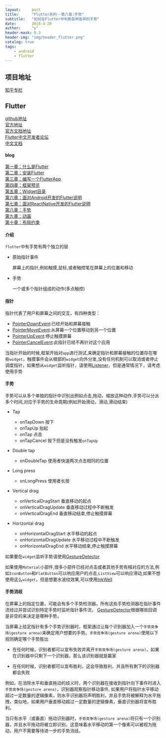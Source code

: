 ```yaml
---
layout:     post
title:      "Flutter系列--第八章:手势"
subtitle:   "如何在Flutter中判断各种各样的手势"
date:       2018-4-20
author:     "y"
header-mask: 0.3
header-img: "img/header_flutter.png"
catalog: true
tags:
    - android
    - flutter
---
```


## 项目地址

[知乎专栏](https://github.com/7449/flutter-zhihu_zhuanlan)

## Flutter

[github地址](https://github.com/flutter/flutter)<br>
[官方地址](https://flutter.io/)<br>
[官方文档地址](https://flutter.io/docs/)<br>
[Flutter中文开发者论坛](http://flutter-dev.com/)<br>
[中文文档](http://doc.flutter-dev.cn/)<br>

#### blog

[第一章：什么是Flutter](https://7449.github.io/2018/03/19/Android_Flutter_1/)<br>
[第二章：安装Flutter](https://7449.github.io/2018/03/19/Android_Flutter_2/)<br>
[第三章：编写一个FlutterApp](https://7449.github.io/2018/03/26/Android_Flutter_3/)<br>
[第四章：框架预览](https://7449.github.io/2018/03/26/Android_Flutter_4/)<br>
[第五章：Widget目录](https://7449.github.io/2018/04/12/Android_Flutter_5/)<br>
[第六章：面对Android开发的Flutter说明](https://7449.github.io/2018/04/16/Android_Flutter_6/)<br>
[第七章：面对ReactNative开发的Flutter说明](https://7449.github.io/2018/04/17/Android_Flutter_7/)<br>
[第八章：手势](https://7449.github.io/2018/04/20/Android_Flutter_8/)<br>
[第九章：动画](https://7449.github.io/2018/04/20/Android_Flutter_9/)<br>
[第十章：布局约束](https://7449.github.io/2018/04/21/Android_Flutter_10/)<br>

#### 介绍

`flutter`中有手势有两个独立的层

* 原始指针事件

	屏幕上的指针,例如触摸,鼠标,或者触控笔在屏幕上的位置和移动
	
* 手势

	一个或多个指针组成的动作(多点触控)

#### 指针

指针代表了用户和屏幕之间的交互，有四种类型：

* [PointerDownEvent](https://docs.flutter.io/flutter/gestures/PointerDownEvent-class.html):已经开始和屏幕接触
* [PointerMoveEvent](https://docs.flutter.io/flutter/gestures/PointerMoveEvent-class.html):从屏幕一个位置移动到另一个位置
* [PointerUpEvent](https://docs.flutter.io/flutter/gestures/PointerUpEvent-class.html):停止触摸屏幕
* [PointerCancelEvent](https://docs.flutter.io/flutter/gestures/PointerCancelEvent-class.html):此指针已经不再针对这个应用

当指针开始的时候,框架开始对`app`进行测试,来确定指针和屏幕接触的位置存在哪些`widget`，触摸事件会从根部的`widget`向外分发,没有任何机制可以取消或者停止调度指针，如果想从`widget`监听指针，请使用[Listener](https://docs.flutter.io/flutter/widgets/Listener-class.html)，但是通常情况下，请考虑使用手势

#### 手势

手势可以从多个单独的指针中识别出例如点击,拖动，缩放这种动作,手势可以分派多个时间,对应于手势的生命周期(例如开始滑动，滑动,滑动结束)

* Tap

	* onTapDown 按下
	* onTapUp 抬起
	* onTap 点击
	* onTapCancel 按下但是没有触发`onTapUp`

* Double tap

   * onDoubleTap 使用者快速两次点击相同的位置

* Long press 

	* onLongPress 使用者长按

* Vertical drag

	* onVerticalDragStart  	垂直移动的起点
	* onVerticalDragUpdate  垂直移动过程中不断触发
	* onVerticalDragEnd  	垂直移动结束,停止触摸屏幕

* Horizontal drag

	* onHorizontalDragStart  水平移动的起点
	* onHorizontalDragUpdate 水平移动过程中不断触发
	* onHorizontalDragEnd    水平移动结束,停止触摸屏幕

如果要在`widget`监听手势请使用[GestureDetector](https://docs.flutter.io/flutter/widgets/GestureDetector-class.html)

如果使用`Material`小部件,很多小部件已经对点击或者其他手势有相对应的方法,例如`IconButton`和`FlatButton`可以响应用户的点击,`ListView`可以响应滑动,如果不想使用这么`widget`，但是想要水波纹效果,可以使用[InkWell](https://docs.flutter.io/flutter/material/InkWell-class.html)

#### 手势消歧

在屏幕上的指定位置，可能会有多个手势检测器。所有这些手势检测器在指针事件流经过并尝试识别特定手势时监听指针事件流， [GestureDetector](https://docs.flutter.io/flutter/widgets/GestureDetector-class.html)根据哪些回调是非空的来决定是哪种手势。

当屏幕上给定指针有多个手势识别器时，框架通过让每个识别器加入一个`手势竞争场(gesture arena)`来确定用户想要的手势。`手势竞争场(gesture arena)`使用以下规则确定哪个手势胜出

* 在任何时候，识别者都可以宣布失败并离开`手势竞争场(gesture arena)`，如果在识别器中只剩下一个识别器，那么该识别器就是赢家

* 在任何时候，识别者都可以宣布胜利，这会导致胜利，并且所有剩下的识别器都会失败

例如，在消除水平和垂直拖动的歧义时，两个识别器在接收到指针向下事件时进入`手势竞争场(gesture arena)`，识别器观察指针移动事件, 如果用户将指针水平移动超过一定数量的逻辑像素，则水平识别器将声明胜利，并且手势将被解释为水平拖拽，类似地，如果用户垂直移动超过一定数量的逻辑像素，垂直识别器将宣布胜利。

当只有水平（或垂直）拖动识别器时，`手势竞争场(gesture arena)`将只有一个识别器，并且水平拖动将被立即识别，这意味着水平移动的第一个像素可以被视为拖动，用户不需要等待进一步的手势消歧。
